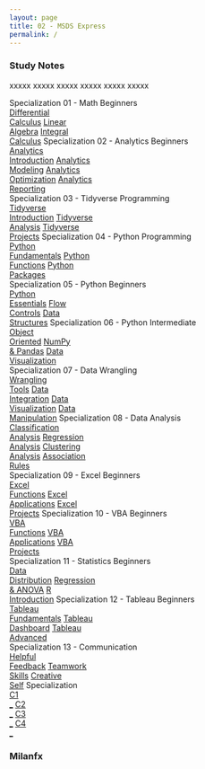 ```yaml
---
layout: page
title: 02 - MSDS Express
permalink: /
---
```


<h3>Study Notes</h3>

xxxxx xxxxx xxxxx xxxxx xxxxx xxxxx

<div>
  <span class="btn spec1"><span class="btn spec2">Specialization 01 - Math Beginners</span>
  <br>
  <a href="/02-MSDS-Express/EX01/" class="btn cour1">Differential<br>Calculus</a>
  <a href="/02-MSDS-Express/EX02/" class="btn cour2">Linear<br>Algebra</a>
  <a href="/02-MSDS-Express/EX03/" class="btn cour3">Integral<br>Calculus</a>
  </span>
  <span class="btn spec1"><span class="btn spec2">Specialization 02 - Analytics Beginners</span>
  <br>
  <a href="/02-MSDS-Express/EX04/" class="btn icon1">Analytics<br>Introduction</a>
  <a href="/02-MSDS-Express/EX05/" class="btn icon2">Analytics<br>Modeling</a>
  <a href="/02-MSDS-Express/EX06/" class="btn icon3">Analytics<br>Optimization</a>
  <a href="/02-MSDS-Express/EX07/" class="btn icon4">Analytics<br>Reporting</a>
  </span>
</div>

<div>
  <span class="btn spec1"><span class="btn spec2">Specialization 03 - Tidyverse Programming</span>
  <br>
  <a href="/02-MSDS-Express/EX08/" class="btn cour1">Tidyverse<br>Introduction</a>
  <a href="/02-MSDS-Express/EX09/" class="btn cour2">Tidyverse<br>Analysis</a>
  <a href="/02-MSDS-Express/EX10/" class="btn cour3">Tidyverse<br>Projects</a>
  </span>
  <span class="btn spec1"><span class="btn spec2">Specialization 04 - Python Programming</span>
  <br>
  <a href="/02-MSDS-Express/EX11/" class="btn cour1">Python<br>Fundamentals</a>
  <a href="/02-MSDS-Express/EX12/" class="btn cour2">Python<br>Functions</a>
  <a href="/02-MSDS-Express/EX13/" class="btn cour3">Python<br>Packages</a>
  </span>
</div>

<div>
  <span class="btn spec1"><span class="btn spec2">Specialization 05 - Python Beginners</span>
  <br>
  <a href="/02-MSDS-Express/EX14/" class="btn cour1">Python<br>Essentials</a>
  <a href="/02-MSDS-Express/EX15/" class="btn cour2">Flow<br>Controls</a>
  <a href="/02-MSDS-Express/EX16/" class="btn cour3">Data<br>Structures</a>
  </span>
  <span class="btn spec1"><span class="btn spec2">Specialization 06 - Python Intermediate</span>
  <br>
  <a href="/02-MSDS-Express/EX17/" class="btn cour1">Object<br>Oriented</a>
  <a href="/02-MSDS-Express/EX18/" class="btn cour2">NumPy<br>& Pandas</a>
  <a href="/02-MSDS-Express/EX19/" class="btn cour3">Data<br>Visualization</a>
  </span>
</div>

<div>
  <span class="btn spec1"><span class="btn spec2">Specialization 07 - Data Wrangling</span>
  <br>
  <a href="/02-MSDS-Express/EX20/" class="btn icon1">Wrangling<br>Tools</a>
  <a href="/02-MSDS-Express/EX21/" class="btn icon2">Data<br>Integration</a>
  <a href="/02-MSDS-Express/EX22/" class="btn icon3">Data<br>Visualization</a>
  <a href="/02-MSDS-Express/EX23/" class="btn icon4">Data<br>Manipulation</a>
  </span>
  <span class="btn spec1"><span class="btn spec2">Specialization 08 - Data Analysis</span>
  <br>
  <a href="/02-MSDS-Express/EX24/" class="btn icon1">Classification<br>Analysis</a>
  <a href="/02-MSDS-Express/EX25/" class="btn icon2">Regression<br>Analysis</a>
  <a href="/02-MSDS-Express/EX26/" class="btn icon3">Clustering<br>Analysis</a>
  <a href="/02-MSDS-Express/EX27/" class="btn icon4">Association<br>Rules</a>
  </span>
</div>

<div>
  <span class="btn spec1"><span class="btn spec2">Specialization 09 - Excel Beginners</span>
  <br>
  <a href="/02-MSDS-Express/EX28/" class="btn cour1">Excel<br>Functions</a>
  <a href="/02-MSDS-Express/EX29/" class="btn cour2">Excel<br>Applications</a>
  <a href="/02-MSDS-Express/EX30/" class="btn cour3">Excel<br>Projects</a>
  </span>
  <span class="btn spec1"><span class="btn spec2">Specialization 10 - VBA Beginners</span>
  <br>
  <a href="/02-MSDS-Express/EX31/" class="btn cour1">VBA<br>Functions</a>
  <a href="/02-MSDS-Express/EX32/" class="btn cour2">VBA<br>Applications</a>
  <a href="/02-MSDS-Express/EX33/" class="btn cour3">VBA<br>Projects</a>
  </span>
</div>

<div>
  <span class="btn spec1"><span class="btn spec2">Specialization 11 - Statistics Beginners</span>
  <br>
  <a href="/02-MSDS-Express/EX34/" class="btn cour1">Data<br>Distribution</a>
  <a href="/02-MSDS-Express/EX35/" class="btn cour2">Regression<br>& ANOVA</a>
  <a href="/02-MSDS-Express/EX36/" class="btn cour3">R<br>Introduction</a>
  </span>
  <span class="btn spec1"><span class="btn spec2">Specialization 12 - Tableau Beginners</span>
  <br>
  <a href="/02-MSDS-Express/EX37/" class="btn cour1">Tableau<br>Fundamentals</a>
  <a href="/02-MSDS-Express/EX38/" class="btn cour2">Tableau<br>Dashboard</a>
  <a href="/02-MSDS-Express/EX39/" class="btn cour3">Tableau<br>Advanced</a>
  </span>
</div>

<div>
  <span class="btn spec1"><span class="btn spec2">Specialization 13 - Communication</span>
  <br>
  <a href="/03-MSDS-Courses/MS40/" class="btn cour1">Helpful<br>Feedback</a>
  <a href="/03-MSDS-Courses/MS41/" class="btn cour1">Teamwork<br>Skills</a>
  <a href="/03-MSDS-Courses/MS42/" class="btn cour1">Creative<br>Self</a>
  </span>
  <span class="btn spec1"><span class="btn spec2">Specialization</span>
  <br>
  <a href="" class="btn icon1">C1<br>_</a>
  <a href="" class="btn icon2">C2<br>_</a>
  <a href="" class="btn icon3">C3<br>_</a>
  <a href="" class="btn icon4">C4<br>_</a>
  </span>
</div>

<h3>Milanfx</h3>
